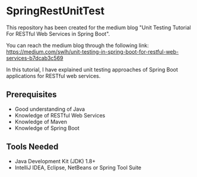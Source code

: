 # SpringRestUnitTest
This repository has been created for the medium blog "Unit Testing Tutorial For RESTful Web Services in Spring Boot".

You can reach the medium blog through the following link:
https://medium.com/swlh/unit-testing-in-spring-boot-for-restful-web-services-b7dcab3c569

In this tutorial, I have explained unit testing approaches of Spring Boot applications for RESTful web services.

## Prerequisites
- Good understanding of Java
- Knowledge of RESTful Web Services
- Knowledge of Maven
- Knowledge of Spring Boot

## Tools Needed
- Java Development Kit (JDK) 1.8+
- IntelliJ IDEA, Eclipse, NetBeans or Spring Tool Suite



